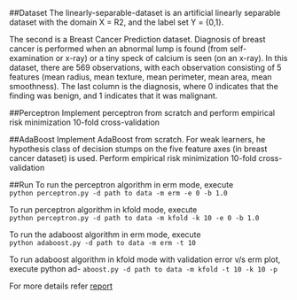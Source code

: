 ##Dataset
The linearly-separable-dataset is an artificial linearly separable dataset with the domain X = R2, and the label set Y = {0,1}.

The second is a Breast Cancer Prediction dataset. Diagnosis of breast cancer is performed when an abnormal lump is found (from self-examination or x-ray) or a tiny speck of calcium is seen (on an x-ray). In this dataset, there are 569 observations, with each observation consisting of 5 features (mean radius, mean texture, mean perimeter, mean area, mean smoothness). The last column is the diagnosis, where 0 indicates that the finding was benign, and 1 indicates that it was malignant.

##Perceptron
Implement perceptron from scratch and perform
empirical risk minimization
10-fold cross-validation

##AdaBoost
Implement AdaBoost from scratch. For weak learners, he hypothesis class of decision stumps on the five feature axes (in breast cancer dataset) is used. Perform
empirical risk minimization
10-fold cross-validation


##Run
To run the perceptron algorithm in erm mode, execute \
`python perceptron.py -d path to data -m erm -e 0 -b 1.0`

To run perceptron algorithm in kfold mode, execute \
`python perceptron.py -d path to data -m kfold -k 10 -e 0 -b 1.0`

To run the adaboost algorithm in erm mode, execute\
`python adaboost.py -d path to data -m erm -t 10`

To run adaboost algorithm in kfold mode with validation error v/s erm plot, execute python ad-
`aboost.py -d path to data -m kfold -t 10 -k 10 -p`

For more details refer [report]()